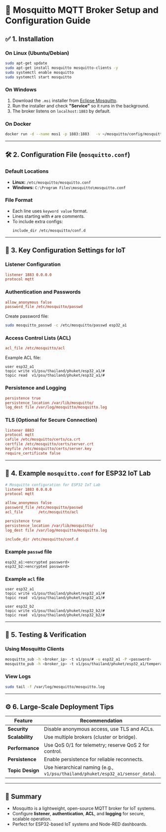 # 🧩 Mosquitto MQTT Broker Setup and Configuration Guide

## ✅ 1. Installation

### On Linux (Ubuntu/Debian)
```bash
sudo apt-get update
sudo apt-get install mosquitto mosquitto-clients -y
sudo systemctl enable mosquitto
sudo systemctl start mosquitto
```

### On Windows
1. Download the `.msi` installer from [Eclipse Mosquitto](https://mosquitto.org/download/).
2. Run the installer and check **"Service"** so it runs in the background.
3. The broker listens on `localhost:1883` by default.

### On Docker
```bash
docker run -d --name mos1 -p 1883:1883   -v ~/mosquitto/config/mosquitto.conf:/mosquitto/config/mosquitto.conf   eclipse-mosquitto:2
```

---

## 🛠️ 2. Configuration File (`mosquitto.conf`)

### Default Locations
- **Linux:** `/etc/mosquitto/mosquitto.conf`
- **Windows:** `C:\Program Files\mosquitto\mosquitto.conf`

### File Format
- Each line uses `keyword value` format.
- Lines starting with `#` are comments.
- To include extra configs:
  ```text
  include_dir /etc/mosquitto/conf.d
  ```

---

## 🔧 3. Key Configuration Settings for IoT

### Listener Configuration
```conf
listener 1883 0.0.0.0
protocol mqtt
```

### Authentication and Passwords
```conf
allow_anonymous false
password_file /etc/mosquitto/passwd
```
Create password file:
```bash
sudo mosquitto_passwd -c /etc/mosquitto/passwd esp32_a1
```

### Access Control Lists (ACL)
```conf
acl_file /etc/mosquitto/acl
```
Example ACL file:
```text
user esp32_a1
topic write v1/psu/thailand/phuket/esp32_a1/#
topic read  v1/psu/thailand/phuket/esp32_a1/#
```

### Persistence and Logging
```conf
persistence true
persistence_location /var/lib/mosquitto/
log_dest file /var/log/mosquitto/mosquitto.log
```

### TLS (Optional for Secure Connection)
```conf
listener 8883
protocol mqtt
cafile /etc/mosquitto/certs/ca.crt
certfile /etc/mosquitto/certs/server.crt
keyfile /etc/mosquitto/certs/server.key
require_certificate false
```

---

## 🧩 4. Example `mosquitto.conf` for ESP32 IoT Lab

```conf
# Mosquitto configuration for ESP32 IoT Lab
listener 1883 0.0.0.0
protocol mqtt

allow_anonymous false
password_file /etc/mosquitto/passwd
acl_file       /etc/mosquitto/acl

persistence true
persistence_location /var/lib/mosquitto/
log_dest file /var/log/mosquitto/mosquitto.log

include_dir /etc/mosquitto/conf.d
```

### Example `passwd` file
```
esp32_a1:<encrypted password>
esp32_b2:<encrypted password>
```

### Example `acl` file
```
user esp32_a1
topic write v1/psu/thailand/phuket/esp32_a1/#
topic read  v1/psu/thailand/phuket/esp32_a1/#

user esp32_b2
topic write v1/psu/thailand/phuket/esp32_b2/#
topic read  v1/psu/thailand/phuket/esp32_b2/#
```

---

## 🧪 5. Testing & Verification

### Using Mosquitto Clients
```bash
mosquitto_sub -h <broker_ip> -t v1/psu/# -u esp32_a1 -P <password>
mosquitto_pub -h <broker_ip> -t v1/psu/thailand/phuket/esp32_a1/temperature -m "25.4" -u esp32_a1 -P <password>
```

### View Logs
```bash
sudo tail -f /var/log/mosquitto/mosquitto.log
```

---

## ⚙️ 6. Large-Scale Deployment Tips

| Feature | Recommendation |
|----------|----------------|
| **Security** | Disable anonymous access, use TLS and ACLs. |
| **Scalability** | Use multiple brokers (cluster or bridge). |
| **Performance** | Use QoS 0/1 for telemetry; reserve QoS 2 for control. |
| **Persistence** | Enable persistence for reliable reconnects. |
| **Topic Design** | Use hierarchical naming (e.g., `v1/psu/thailand/phuket/esp32_a1/sensor_data`). |

---

## 🧠 Summary

- Mosquitto is a lightweight, open-source MQTT broker for IoT systems.  
- Configure **listener**, **authentication**, **ACL**, and **logging** for secure, scalable operation.  
- Perfect for ESP32-based IoT systems and Node-RED dashboards.
